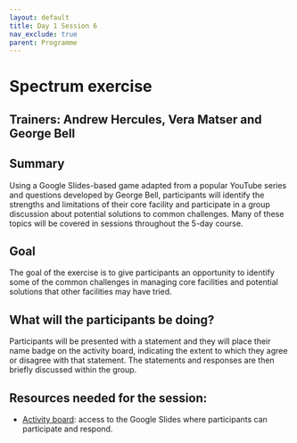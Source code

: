 ```yaml
---
layout: default
title: Day 1 Session 6
nav_exclude: true
parent: Programme
---
```


# Spectrum exercise
## Trainers: Andrew Hercules, Vera Matser and George Bell

## Summary
Using a Google Slides-based game adapted from a popular YouTube series and questions developed by George Bell, participants will identify the strengths and limitations of their core facility and participate in a group discussion about potential solutions to common challenges. Many of these topics will be covered in sessions throughout the 5-day course.

## Goal
The goal of the exercise is to give participants an opportunity to identify some of the common challenges in managing core facilities and potential solutions that other facilities may have tried.

## What will the participants be doing?
Participants will be presented with a statement and they will place their name badge on the activity board, indicating the extent to which they agree or disagree with that statement. The statements and responses are then briefly discussed within the group.

## Resources needed for the session:
- [Activity board](https://docs.google.com/presentation/d/1t4Sbo0CPbtcfNXfQn71TwGlZuMjPdH1dXA_lvnIbUZ8/edit?usp=sharing): access to the Google Slides where participants can participate and respond.
